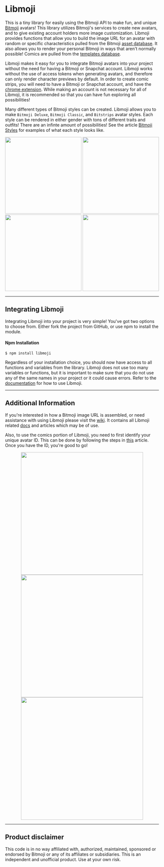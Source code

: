 # Libmoji
This is a tiny library for easily using the Bitmoji API to make fun, and unique [Bitmoji](https://www.bitmoji.com/) avatars! This library utilizes Bitmoji's services to create new avatars, and to give existing account holders more image customization. Libmoji provides functions that allow you to build the image URL for an avatar with random or specific characteristics pulled from the Bitmoji [asset database](https://api.bitmoji.com/avatar-builder-v3/assets). It also allows you to render your personal Bitmoji in ways that aren't normally possible! Comics are pulled from the [templates database](https://api.bitmoji.com/content/templates).

Libmoji makes it easy for you to integrate Bitmoji avatars into your project without the need for having a Bitmoji or Snapchat account. Libmoji works without the use of access tokens when generating avatars, and therefore can only render character previews by default. In order to create comic strips, you will need to have a Bitmoji or Snapchat account, and have the [chrome extension](https://chrome.google.com/webstore/detail/bitmoji/bfgdeiadkckfbkeigkoncpdieiiefpig). While making an account is not necessary for all of Libmoji, it is recommended so that you can have fun exploring all possibilities!

Many different types of Bitmoji styles can be created. Libmoji allows you to make `Bitmoji Deluxe`, `Bitmoji Classic`, and `Bitstrips` avatar styles. Each style can be rendered in either gender with tons of different traits and outfits! There are an infinte amount of possibilities! See the article [Bitmoji Styles](https://github.com/matthewnau/libmoji/wiki/Bitmoji-Styles) for examples of what each style looks like.

<p align="center">
<img height="250px" src="https://preview.bitmoji.com/avatar-builder-v3/preview/head?scale=3&gender=1&style=5&rotation=0&beard=2212&brow=1555&cheek_details=1356&ear=1423&eye=1614&eyelash=-1&eye_details=1352&face_lines=1366&glasses=2465&hair=1723&hat=2495&jaw=1400&mouth=2338&nose=1482&beard_tone=8678208&blush_tone=16754088&brow_tone=6772090&eyeshadow_tone=-1&hair_tone=8637550&hair_treatment_tone=10513945&lipstick_tone=16740668&pupil_tone=5793385&skin_tone=9657655&body=1&face_proportion=13&eye_spacing=0&eye_size=2&outfit=990491"/>
<img height="250px" src="https://preview.bitmoji.com/avatar-builder-v3/preview/head?scale=3&gender=2&style=5&rotation=0&brow=1588&cheek_details=-1&ear=1433&eye=1621&eyelash=2281&eye_details=1347&face_lines=1366&glasses=1370&hair=1337&hat=1376&jaw=1422&mouth=2342&nose=1532&blush_tone=16754890&brow_tone=95815&eyeshadow_tone=16749408&hair_tone=15656911&hair_treatment_tone=7903395&lipstick_tone=8716354&pupil_tone=11119494&skin_tone=12159077&body=7&breast=0&face_proportion=4&eye_spacing=2&eye_size=0&outfit=1017984" />
<img height="250px" src="https://preview.bitmoji.com/avatar-builder-v3/preview/head?scale=3&gender=1&style=5&rotation=0&beard=2321&brow=1555&cheek_details=1353&ear=1425&eye=1613&eyelash=2279&eye_details=1351&face_lines=-1&glasses=2478&hair=1301&hat=2525&jaw=1397&mouth=2339&nose=1455&beard_tone=2837035&blush_tone=14381385&brow_tone=2837035&eyeshadow_tone=14401699&hair_tone=15896242&hair_treatment_tone=8146223&lipstick_tone=16693913&pupil_tone=8404014&skin_tone=16301209&body=0&face_proportion=16&eye_spacing=1&eye_size=0&outfit=1018212" />
<img height="250px" src="https://preview.bitmoji.com/avatar-builder-v3/preview/head?scale=3&gender=2&style=5&rotation=0&brow=1596&cheek_details=1355&ear=1431&eye=1611&eyelash=2281&eye_details=1349&face_lines=1362&glasses=-1&hair=1698&hat=2557&jaw=1406&mouth=2340&nose=1647&blush_tone=11803937&brow_tone=9324909&eyeshadow_tone=12098752&hair_tone=65280&hair_treatment_tone=13735731&lipstick_tone=9849220&pupil_tone=11188685&skin_tone=3776963&body=7&breast=0&face_proportion=4&eye_spacing=2&eye_size=1&outfit=1017916" />
</p>

---

## Integrating Libmoji

Integrating Libmoji into your project is very simple! You've got two options to choose from. Either fork the project from GitHub, or use npm to install the module.

#### Npm Installation
```Shell
$ npm install libmoji
```
Regardless of your installation choice, you should now have access to all functions and variables from the library. Libmoji does not use too many variables or functions, but it is important to make sure that you do not use any of the same names in your project or it could cause errors. Refer to the [documentation](https://github.com/matthewnau/libmoji/wiki/Libmoji-Docs) for how to use Libmoji.

---

## Additional Information

If you're interested in how a Bitmoji image URL is assembled, or need assistance with using Libmoji please visit the [wiki](https://github.com/matthewnau/libmoji/wiki). It contains all Libmoji related [docs](https://github.com/matthewnau/libmoji/wiki/Libmoji-Docs) and articles which may be of use.

Also, to use the comics portion of Libmoji, you need to first identify your unique avatar ID. This can be done by following the steps in [this](https://github.com/matthewnau/libmoji/wiki/Finding-Your-ID) article. Once you have the ID, you're good to go!

<p align="center">
<img height="400px" src="https://preview.bitmoji.com/avatar-builder-v3/preview/body?scale=3&gender=1&style=5&rotation=7&beard=1630&brow=1541&cheek_details=1354&ear=1425&eye=1622&eyelash=2279&eye_details=-1&face_lines=1366&glasses=2441&hair=1719&hat=2555&jaw=1392&mouth=2337&nose=1460&beard_tone=8935738&blush_tone=16299718&brow_tone=13816322&eyeshadow_tone=14725305&hair_tone=4788241&hair_treatment_tone=666890&lipstick_tone=8929692&pupil_tone=11188685&skin_tone=6240025&body=1&face_proportion=4&eye_spacing=1&eye_size=0&outfit=978521"/>
<img height="400px" src="https://preview.bitmoji.com/avatar-builder-v3/preview/fashion?scale=3&gender=1&style=5&rotation=0&beard=1664&brow=1544&cheek_details=1353&ear=1424&eye=1613&eyelash=-1&eye_details=1352&face_lines=1358&glasses=1370&hair=1326&hat=-1&jaw=1396&mouth=2339&nose=1465&beard_tone=9201721&blush_tone=10713178&brow_tone=9201721&eyeshadow_tone=2698284&hair_tone=15255700&hair_treatment_tone=666890&lipstick_tone=8359613&pupil_tone=7448799&skin_tone=12624259&body=2&face_proportion=16&eye_spacing=0&eye_size=1&outfit=1018081" />
<img height="400px" src="https://preview.bitmoji.com/avatar-builder-v3/preview/body?scale=3&gender=2&style=5&rotation=1&brow=1577&cheek_details=1357&ear=1433&eye=1612&eyelash=2280&eye_details=1351&face_lines=1363&glasses=-1&hair=1305&hat=2544&jaw=1413&mouth=2341&nose=1490&blush_tone=14381385&brow_tone=860998&eyeshadow_tone=15563944&hair_tone=7103070&hair_treatment_tone=15105803&lipstick_tone=3787661&pupil_tone=3307665&skin_tone=12881912&body=9&breast=3&face_proportion=1&eye_spacing=1&eye_size=0&outfit=1017967" />
</p>

---

## Product disclaimer

This code is in no way affiliated with, authorized, maintained, sponsored or endorsed by Bitmoji or any of its affiliates or subsidiaries. This is an independent and unofficial product. Use at your own risk.
